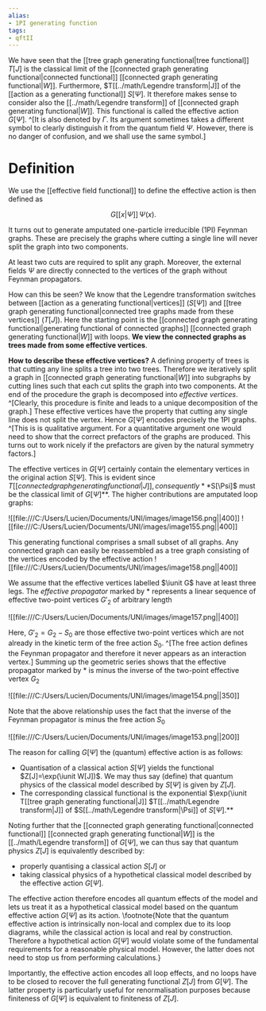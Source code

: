 ```yaml
---
alias:
- 1PI generating function
tags:
- qftII
---
```

We have seen that the [[tree graph generating functional|tree functional]] $T[J]$
is the classical limit of the [[connected graph generating functional|connected functional]] [[connected graph generating functional|$W$]].
Furthermore, $T[[../math/Legendre transform|J]] of the [[action as a generating functional]] $S[\Psi]$.
It therefore makes sense to consider also the [[../math/Legendre transform]]
of [[connected graph generating functional|$W$]]. This functional is called the effective action $G[\Psi]$.
^[It is also denoted by $\Gamma$. Its argument sometimes takes a
different symbol to clearly distinguish it from the quantum field $\Psi$. However, there is no danger of confusion, and we shall use the same symbol.]
# Definition
We use the [[effective field functional]] to define the effective action is then defined as

$$
G[[x|\Psi]]  \, \Psi(x).
$$

It turns out to generate
amputated one-particle irreducible (1PI) Feynman graphs.
These are precisely the graphs where cutting a single
line will never split the graph into two components.

At least two cuts are required to split any graph.
Moreover, the external fields $\Psi$ are directly connected
to the vertices of the graph without Feynman propagators.



How can this be seen? We know that the Legendre transformation
switches between [[action as a generating functional|vertices]] ($S[\Psi]$)
and [[tree graph generating functional|connected tree graphs made from these vertices]] ($T[J]$).
Here the starting point is
the [[connected graph generating functional|generating functional of connected graphs]] [[connected graph generating functional|$W$]] with loops.
**We view the connected graphs as trees made from some effective vertices**.

**How to describe these effective vertices?**
A defining property of trees is that cutting any line splits
a tree into two trees.
Therefore we iteratively split a graph in [[connected graph generating functional|$W$]] into subgraphs by cutting lines
such that each cut splits the graph into two components.
At the end of the procedure the graph is decomposed into
*effective vertices*.
^[Clearly, this procedure is finite and leads to a unique decomposition of the graph.]
These effective vertices have the
property that cutting any single line does not split the vertex.
Hence $G[\Psi]$ encodes precisely the 1PI graphs.
^[This is is qualitative argument. For a quantitative argument one would need to show that the correct prefactors of the graphs are produced. This turns out to work nicely if the prefactors are given by the natural symmetry factors.]



The effective vertices in $G[\Psi]$ certainly
contain the elementary vertices in the original action $S[\Psi]$.
This is evident since $T[[connected graph generating functional|J]],
consequently **$S[\Psi]$ must be the classical limit of $G[\Psi]$**.
The higher contributions are amputated loop graphs:

![[file:///C:/Users/Lucien/Documents/UNI/images/image156.png||400]]
![[file:///C:/Users/Lucien/Documents/UNI/images/image155.png||400]]


This generating functional comprises a small subset of all graphs.
Any connected graph can easily be reassembled as a tree graph
consisting of the vertices encoded by the effective action
![[file:///C:/Users/Lucien/Documents/UNI/images/image158.png||400]]


We assume that the effective vertices labelled $\iunit G$
have at least three legs.
The *effective propagator* marked by $\ast$
represents a linear sequence
of effective two-point vertices $G'_2$
of arbitrary length

![[file:///C:/Users/Lucien/Documents/UNI/images/image157.png||400]]

Here, $G'_2=G_2-S_0$ are those effective two-point vertices
which are not already in the kinetic term of the free action $S_0$.
^[The free action defines the Feynman propagator and therefore it never appears as an interaction vertex.]
Summing up the geometric series
shows that the effective propagator marked by $\ast$
is minus the inverse of the two-point effective vertex $G_2$

![[file:///C:/Users/Lucien/Documents/UNI/images/image154.png||350]]


Note that the above relationship uses the fact
that the inverse of the Feynman propagator
is minus the free action $S_0$

![[file:///C:/Users/Lucien/Documents/UNI/images/image153.png||200]]

The reason for calling $G[\Psi]$ the (quantum) effective action is as follows:

- Quantisation of a classical action $S[\Psi]$ yields the functional $Z[J]=\exp(\iunit W[J])$. We may thus say (define) that quantum physics of the classical model described by $S[\Psi]$ is given by $Z[J]$.
- The corresponding classical functional is the exponential $\exp(\iunit T[[tree graph generating functional|J]] $T[[../math/Legendre transform|J]] of $S[[../math/Legendre transform|\Psi]] of $S[\Psi]$.**


Noting further that the [[connected graph generating functional|connected functional]] [[connected graph generating functional|$W$]]
is the [[../math/Legendre transform]] of $G[\Psi]$,
we can thus say that quantum physics $Z[J]$
is equivalently described by:

- properly quantising a classical action $S[J]$ or
- taking classical physics of a hypothetical classical model described by the effective action $G[\Psi]$.
 

The effective action therefore encodes all quantum effects of the model
and lets us treat it as a hypothetical classical model based
on the quantum effective action $G[\Psi]$ as its action.
\footnote{Note that the quantum effective action
is intrinsically non-local and complex due to its loop diagrams,
while the classical action is local and real by construction.
Therefore a hypothetical action $G[\Psi]$ would violate
some of the fundamental requirements for a reasonable physical model.
However, the latter does not need to stop us from performing calculations.}

Importantly, the effective action encodes all loop effects,
and no loops have to be closed to recover the full
generating functional $Z[J]$ from $G[\Psi]$.
The latter property is particularly useful for renormalisation purposes
because finiteness of $G[\Psi]$ is equivalent to finiteness of $Z[J]$.





